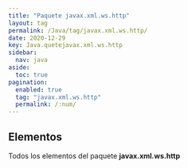 ```yaml
---
title: "Paquete javax.xml.ws.http"
layout: tag
permalink: /Java/tag/javax.xml.ws.http/
date: 2020-12-29
key: Java.quetejavax.xml.ws.http
sidebar: 
  nav: java
aside: 
  toc: true
pagination: 
  enabled: true
  tag: "javax.xml.ws.http"
  permalink: /:num/
---
```


<h2>Elementos</h2>
Todos los elementos del paquete <strong>javax.xml.ws.http</strong>
